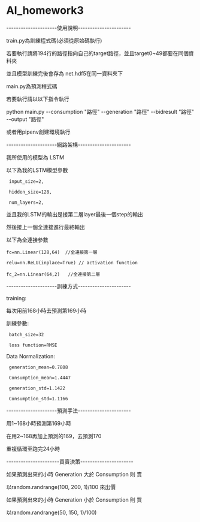 # AI_homework3

---------------------使用說明----------------------

train.py為訓練程式碼(必須從原始碼執行)

若要執行請將194行的路徑指向自己的target路徑，並且target0~49都要在同個資料夾

並且模型訓練完後會存為 net.hdf5在同一資料夾下

main.py為預測程式碼

若要執行請以以下指令執行

python main.py --consumption "路徑" --generation "路徑"  --bidresult "路徑" --output "路徑"

或者用pipenv創建環境執行

---------------------網路架構----------------------

我所使用的模型為 LSTM

以下為我的LSTM模型參數

     input_size=2,
     
     hidden_size=128,
     
     num_layers=2,
     

並且我的LSTM的輸出是接第二層layer最後一個step的輸出

然後接上一個全連接進行最終輸出

以下為全連接參數

    fc=nn.Linear(128,64)  //全連接第一層
    
    relu=nn.ReLU(inplace=True) // activation function
    
    fc_2=nn.Linear(64,2)   //全連接第二層
    
        
---------------------訓練方式----------------------

training:

  每次用前168小時去預測第169小時
  
訓練參數:

     batch_size=32

     loss function=RMSE
  
Data Normalization:

     generation_mean=0.7808

     Consumption_mean=1.4447

     generation_std=1.1422

     Consumption_std=1.1166


  
---------------------預測手法----------------------

  用1~168小時預測第169小時
  
  在用2~168再加上預測的169，去預測170
  
  重複循環至跑完24小時

----------------------買賣決策----------------------

如果預測出來的小時 Generation 大於 Consumption 則 賣

以random.randrange(100, 200, 1)/100 來出價

如果預測出來的小時 Generation 小於 Consumption 則 買

以random.randrange(50, 150, 1)/100)

